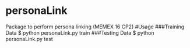# personaLink
Package to perform persona linking (MEMEX 16 CP2)
#Usage
###Training Data
$ python personaLink.py train <folder with data> <output file>
###Testing Data
$ python personaLink.py test <folder with data> <output file>
